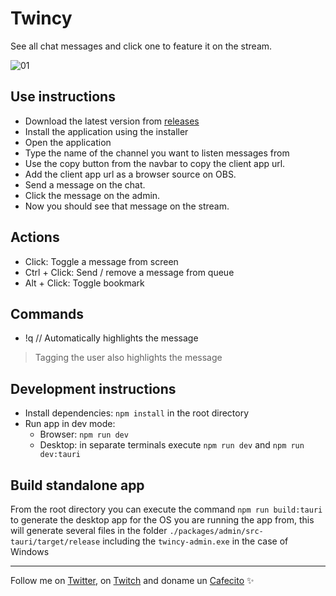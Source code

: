 # Twincy
See all chat messages and click one to feature it on the stream.

![01](./screenshots/01.jpg)

## Use instructions
* Download the latest version from [releases](https://github.com/goncy/twincy/releases)
* Install the application using the installer
* Open the application
* Type the name of the channel you want to listen messages from
* Use the copy button from the navbar to copy the client app url.
* Add the client app url as a browser source on OBS.
* Send a message on the chat.
* Click the message on the admin.
* Now you should see that message on the stream.

## Actions
* Click: Toggle a message from screen
* Ctrl + Click: Send / remove a message from queue
* Alt + Click: Toggle bookmark

## Commands
* !q <question> // Automatically highlights the message
> Tagging the user also highlights the message

## Development instructions
* Install dependencies: `npm install` in the root directory
* Run app in dev mode:
  - Browser: `npm run dev`
  - Desktop: in separate terminals execute `npm run dev` and `npm run dev:tauri`


## Build standalone app
From the root directory you can execute the command `npm run build:tauri` to generate the desktop app for the OS you are running the app from, this will generate several files in the folder `./packages/admin/src-tauri/target/release` including the `twincy-admin.exe` in the case of Windows

---
Follow me on [Twitter](https://twitter.gonzalopozzo.com), on [Twitch](https://twitch.gonzalopozzo.com) and doname un [Cafecito](https://cafecito.gonzalopozzo.com) ✨
